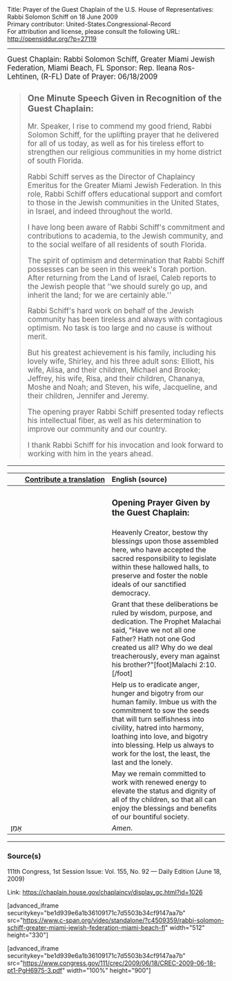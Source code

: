 <html>
<head></head>
<body>
Title: Prayer of the Guest Chaplain of the U.S. House of Representatives: Rabbi Solomon Schiff on 18 June 2009<br />
Primary contributor: United-States.Congressional-Record<br />
For attribution and license, please consult the following URL: <a href="http://opensiddur.org/?p=27119">http://opensiddur.org/?p=27119</a>
<p />
<hr />

<div class="english" style="font-size:1.2em;">
Guest Chaplain: Rabbi Solomon Schiff, Greater Miami Jewish Federation, Miami Beach, FL
Sponsor: Rep. Ileana Ros-Lehtinen, (R-FL)
Date of Prayer: 06/18/2009

<blockquote>
<h3>One Minute Speech Given in Recognition of the Guest Chaplain:</h3>

Mr. Speaker, I rise to commend my good friend, Rabbi Solomon Schiff, for the uplifting prayer that he delivered for all of us today, as well as for his tireless effort to strengthen our religious communities in my home district of south Florida.

Rabbi Schiff serves as the Director of Chaplaincy Emeritus for the Greater Miami Jewish Federation. In this role, Rabbi Schiff offers educational support and comfort to those in the Jewish communities in the United States, in Israel, and indeed throughout the world.

I have long been aware of Rabbi Schiff's commitment and contributions to academia, to the Jewish community, and to the social welfare of all residents of south Florida.

The spirit of optimism and determination that Rabbi Schiff possesses can be seen in this week's Torah portion. After returning from the Land of Israel, Caleb reports to the Jewish people that ‘‘we should surely go up, and inherit the land; for we are certainly able.''

Rabbi Schiff's hard work on behalf of the Jewish community has been tireless and always with contagious optimism. No task is too large and no cause is without merit.

But his greatest achievement is his family, including his lovely wife, Shirley, and his three adult sons: Elliott, his wife, Alisa, and their children, Michael and Brooke; Jeffrey, his wife, Risa, and their children, Chananya, Moshe and Noah; and Steven, his wife, Jacqueline, and their children, Jennifer and Jeremy.

The opening prayer Rabbi Schiff presented today reflects his intellectual fiber, as well as his determination to improve our community and our country.

I thank Rabbi Schiff for his invocation and look forward to working with him in the years ahead.
</blockquote>
</div>

<hr />

<table style="margin-left: auto;margin-right: auto;" class="draggable">
<thead><tr><th id="x" style="text-align: right;"><a href="/contributing/upload/">Contribute a translation</a></th><th style="text-align: left;">English (source)</th></tr></thead>
<tbody>
<tr><td style="vertical-align:top;" width="46%">
<div class="liturgy"><span lang="he">

</span></div></td>
 
<td style="vertical-align:top;" width="53%">
<div class="english">
<h3>Opening Prayer Given by the Guest Chaplain:</h3>
</div></td></tr>

<tr><td style="vertical-align:top;" width="46%">
<div class="liturgy"><span lang="he">

</span></div></td>
 
<td style="vertical-align:top;" width="53%">
<div class="english">
Heavenly Creator, 
bestow thy blessings upon those assembled here, 
who have accepted the sacred responsibility 
to legislate within these hallowed halls, 
to preserve and foster the noble ideals of our sanctified democracy.
</div></td></tr>


<tr><td style="vertical-align:top;" width="46%">
<div class="liturgy"><span lang="he">

</span></div></td>
 
<td style="vertical-align:top;" width="53%">
<div class="english">
Grant that these deliberations be ruled by wisdom, 
purpose, 
and dedication. 
The Prophet Malachai said, 
"Have we not all one Father? 
Hath not one God created us all? 
Why do we deal treacherously, 
every man against his brother?"[foot]Malachi 2:10.[/foot]
</div></td></tr>


<tr><td style="vertical-align:top;" width="46%">
<div class="liturgy"><span lang="he">

</span></div></td>
 
<td style="vertical-align:top;" width="53%">
<div class="english">
Help us to eradicate anger, 
hunger 
and bigotry 
from our human family. 
Imbue us with the commitment 
to sow the seeds 
that will turn selfishness into civility, 
hatred into harmony, 
loathing into love, 
and bigotry into blessing. 
Help us always 
to work for the lost, 
the least, 
the last 
and the lonely.
</div></td></tr>


<tr><td style="vertical-align:top;" width="46%">
<div class="liturgy"><span lang="he">

</span></div></td>
 
<td style="vertical-align:top;" width="53%">
<div class="english">
May we remain committed 
to work with renewed energy 
to elevate the status and dignity 
of all of thy children, 
so that all can enjoy the blessings and benefits 
of our bountiful society. 
</div></td></tr>


<tr><td style="vertical-align:top;" width="46%">
<div class="liturgy"><span lang="he">
אָמֵן׃
</span></div></td>
 
<td style="vertical-align:top;" width="53%">
<div class="english">
<em>Amen</em>.
</div></td></tr>
</tbody></table>

<hr />

<h3>Source(s)</h3>

111th Congress, 1st Session
Issue: Vol. 155, No. 92 — Daily Edition (June 18, 2009)

Link: <a href="https://chaplain.house.gov/chaplaincy/display_gc.html?id=1026">https://chaplain.house.gov/chaplaincy/display_gc.html?id=1026</a>

[advanced_iframe securitykey="be1d939e6a1b36109171c7d5503b34cf9147aa7b" src="https://www.c-span.org/video/standalone/?c4509359/rabbi-solomon-schiff-greater-miami-jewish-federation-miami-beach-fl" width="512" height="330"]

[advanced_iframe securitykey="be1d939e6a1b36109171c7d5503b34cf9147aa7b" src="https://www.congress.gov/111/crec/2009/06/18/CREC-2009-06-18-pt1-PgH6975-3.pdf" width="100%" height="900"]
</body>
</html>